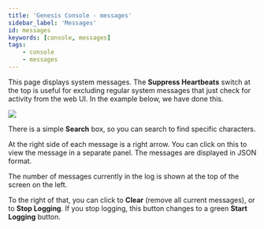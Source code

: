 ```yaml
---
title: 'Genesis Console - messages'
sidebar_label: 'Messages'
id: messages
keywords: [console, messages]
tags:
    - console
    - messages
---
```



This page displays system messages.
The **Suppress Heartbeats** switch at the top is useful for excluding regular system messages that just check for activity from the web UI. In the example below, we have done this.


![](/img/con-messages.png)


There is a simple **Search** box, so you can search to find specific characters.

At the right side of each message is a right arrow. You can click on this to view the message in a separate panel. The messages are displayed in JSON format.

The number of messages currently in the log is shown at the top of the screen on the left.

To the right of that, you can click to **Clear** (remove all current messages), or to **Stop Logging**. If you stop logging, this button changes to a green **Start Logging** button.
